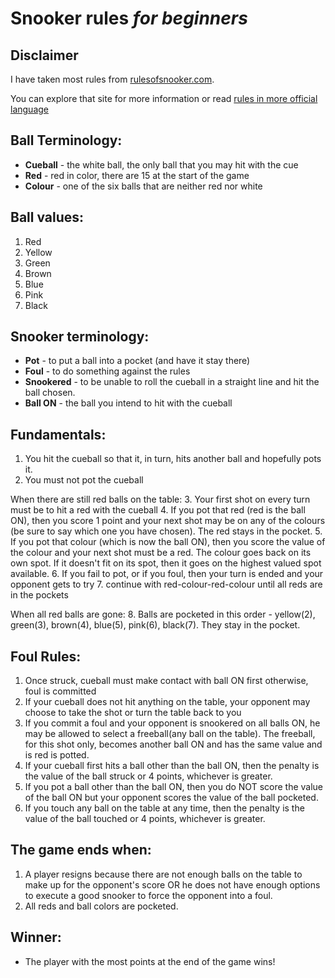 # Snooker rules *for beginners*

## Disclaimer

I have taken most rules from [rulesofsnooker.com](http://www.rulesofsnooker.com/snooker-for-beginners.html).

You can explore that site for more information or read [rules in more official language](http://www.billiardworld.com/snooker.html)

## Ball Terminology:
* **Cueball** - the white ball, the only ball that you may hit with the cue
* **Red** - red in color, there are 15 at the start of the game
* **Colour** - one of the six balls that are neither red nor white

## Ball values:
1. Red
1. Yellow
1. Green
1. Brown
1. Blue
1. Pink
1. Black

## Snooker terminology:
* **Pot** - to put a ball into a pocket (and have it stay there)
* **Foul** - to do something against the rules
* **Snookered** - to be unable to roll the cueball in a straight line and hit the ball chosen.
* **Ball ON** - the ball you intend to hit with the cueball

## Fundamentals:
1. You hit the cueball so that it, in turn, hits another ball and hopefully pots it.
2. You must not pot the cueball

When there are still red balls on the table:
3. Your first shot on every turn must be to hit a red with the cueball
4. If you pot that red (red is the ball ON), then you score 1 point and your next shot may be on any of the colours (be sure to say which one you have chosen). The red stays in the pocket.
5. If you pot that colour (which is now the ball ON), then you score the value of the colour and your next shot must be a red. The colour goes back on its own spot. If it doesn't fit on its spot, then it goes on the highest valued spot available.
6. If you fail to pot, or if you foul, then your turn is ended and your opponent gets to try
7. continue with red-colour-red-colour until all reds are in the pockets

When all red balls are gone:
8. Balls are pocketed in this order - yellow(2), green(3), brown(4), blue(5), pink(6), black(7). They stay in the pocket.

## Foul Rules:
1. Once struck, cueball must make contact with ball ON first otherwise, foul is committed
2. If your cueball does not hit anything on the table, your opponent may choose to take the shot or turn the table back to you
3. If you commit a foul and your opponent is snookered on all balls ON, he may be allowed to select a freeball(any ball on the table). The freeball, for this shot only, becomes another ball ON and has the same value and is red is potted.
4. If your cueball first hits a ball other than the ball ON, then the penalty is the value of the ball struck or 4 points, whichever is greater.
5. If you pot a ball other than the ball ON, then you do NOT score the value of the ball ON but your opponent scores the value of the ball pocketed.
6. If you touch any ball on the table at any time, then the penalty is the value of the ball touched or 4 points, whichever is greater.

## The game ends when:
1. A player resigns because there are not enough balls on the table to make up for the opponent's score OR he does not have enough options to execute a good snooker to force the opponent into a foul.
2. All reds and ball colors are pocketed.

## Winner:
- The player with the most points at the end of the game wins!